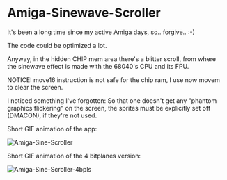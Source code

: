 # Amiga-Sinewave-Scroller

It's been a long time since my active Amiga days, so.. forgive.. :-)

The code could be optimized a lot.

Anyway, in the hidden CHIP mem area there's a blitter scroll, from where the sinewave effect is made with the 68040's CPU and its FPU.

NOTICE! move16 instruction is not safe for the chip ram, I use now movem to clear the screen.

I noticed something I've forgotten: So that one doesn't get any "phantom graphics flickering" on the screen, the sprites must be explicitly set off (DMACON), if they're not used.

Short GIF animation of the app:

![Amiga-Sine-Scroller](https://user-images.githubusercontent.com/61118857/117585921-d889a780-b11d-11eb-892e-42480cc2e53f.gif)

Short GIF animation of the 4 bitplanes version:

![Amiga-Sine-Scroller-4bpls](https://user-images.githubusercontent.com/61118857/119268664-9b80e300-bbfc-11eb-8748-d6cfc170c7a7.gif)

